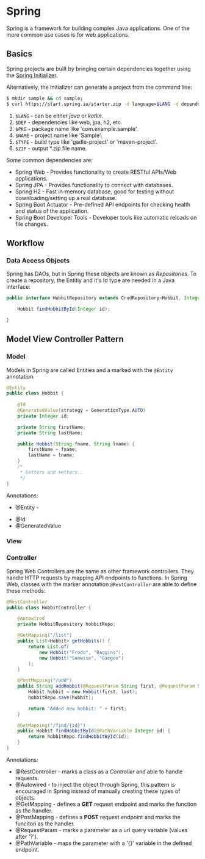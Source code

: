 # Spring

Spring is a framework for building complex Java applications. One
of the more common use cases is for web applications.

## Basics

Spring projects are built by bringing certain dependencies together using
the [Spring Initializer](https://start.spring.io).

Alternatively, the initializer can generate a project from the command line:

```bash
$ mkdir sample && cd sample;
$ curl https://start.spring.io/starter.zip -d language=$LANG -d dependencies=$DEP1,$DEP2,$DEP3 -d packageName=$PKG -d name=$NAME -d type=$TYPE -o $ZIP
```

1. `$LANG` - can be either _java_ or _kotlin_.
1. `$DEP` - dependencies like web, jpa, h2, etc.
1. `$PKG` - package name like 'com.example.sample'.
1. `$NAME` - project name like 'Sample'.
1. `$TYPE` - build type like 'gadle-project' or 'maven-project'.
1. `$ZIP` - output *.zip file name.

Some common dependencies are:

* Spring Web - Provides functionality to create RESTful APIs/Web applications.
* Spring JPA - Provides functionality to connect with databases.
* Spring H2 - Fast in-memory database, good for testing without downloading/setting up a real database.
* Spring Boot Actuator - Pre-defined API endpoints for checking health and status of the application.
* Spring Boot Developer Tools - Developer tools like automatic reloads on file changes.


## Workflow

### Data Access Objects

Spring  has DAOs, but in Spring these objects are known as _Repositories_. To create a repository,
the Entitiy and it's Id type are needed in a Java interface:

```java
public interface HobbitRepository extends CrudRepository<Hobbit, Integer> {

    Hobbit findHobbitById(Integer id);

}
```

## Model View Controller Pattern
### Model

Models in Spring are called Entities and a marked with the `@Entity` annotation.

```java
@Entity
public class Hobbit {
    
    @Id
    @GeneratedValue(strategy = GenerationType.AUTO)
    private Integer id;

    private String firstName;
    private String lastName;

    public Hobbit(String fname, String lname) {
        firstName = fname;
        lastName = lname;
    }
    /*
     * Getters and setters..
     */
}
```

Annotations:

* @Entity - 
- @Id
- @GeneratedValue

### View
### Controller

Spring Web Controllers are the same as other framework controllers. They handle
HTTP requests by mapping API endpoints to functions. In Spring Web, classes
with the marker annotation `@RestController` are able to define these methods:

```java
@RestController
public class HobbitController {

    @Autowired
    private HobbitRepository hobbitRepo;

    @GetMapping("/list")
    public List<Hobbit> getHobbits() {
        return List.of(
            new Hobbit("Frodo", "Baggins"),
            new Hobbit("Samwise", "Gamgee")
        );
    }

    @PostMapping("/add")
    public String addHobbit(@RequestParam String first, @RequestParam String last) {
        Hobbit hobbit = new Hobbit(first, last);
        hobbitRepo.save(hobbit);

        return "Added new hobbit: " + first;
    }

    @GetMapping("/find/{id}")
    public Hobbit findHobbitById(@PathVariable Integer id) {
        return hobbitRepo.findHobbitById(id);
    }
}
```

Annotations:

* @RestController - marks a class as a _Controller_ and able to handle requests.
* @Autowired - to inject the object through Spring, this pattern is encouraged in Spring instead of manually creating these types of objects.
* @GetMapping - defines a **GET** request endpoint and marks the function as the handler.
* @PostMapping - defines a **POST** request endpoint and marks the funciton as the handler.
* @RequestParam - marks a parameter as a url query variable (values after '?').
* @PathVariable - maps the parameter with a '{}' variable in the defined endpoint.